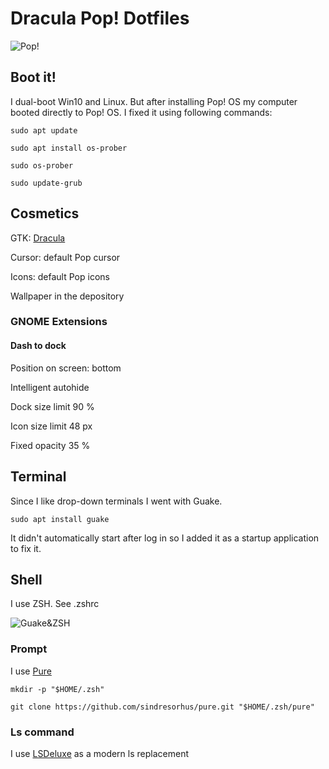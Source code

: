# Dracula Pop! Dotfiles

![Pop!](https://imgur.com/HqRoaTL.png "Dracula Pop!")

## Boot it!

I dual-boot Win10 and Linux. But after installing Pop! OS my computer booted directly to Pop! OS. I fixed it using following commands:

`sudo apt update`

`sudo apt install os-prober`

`sudo os-prober`

`sudo update-grub`

## Cosmetics

GTK: [Dracula](https://draculatheme.com/gtk "Dracula")

Cursor: default Pop cursor

Icons: default Pop icons

Wallpaper in the depository

### GNOME Extensions

#### Dash to dock

Position on screen: bottom

Intelligent autohide

Dock size limit 90 %

Icon size limit 48 px

Fixed opacity 35 %


## Terminal

Since I like drop-down terminals I went with Guake.

`sudo apt install guake`

It didn't automatically start after log in so I added it as a startup application to fix it.

## Shell

I use ZSH. See .zshrc

![Guake&ZSH](https://imgur.com/wJJeKCS.png "Guake&ZSH")

### Prompt
I use [Pure](https://github.com/sindresorhus/pure)

`mkdir -p "$HOME/.zsh"`

`git clone https://github.com/sindresorhus/pure.git "$HOME/.zsh/pure"`

### Ls command
I use [LSDeluxe](https://github.com/Peltoche/lsd) as a modern ls replacement

